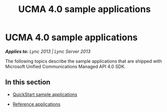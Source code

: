 ﻿---
title: UCMA 4.0 sample applications
TOCTitle: UCMA 4.0 sample applications
ms:assetid: be5bd554-f066-488b-a37b-9162b3e0e178
ms:mtpsurl: https://msdn.microsoft.com/en-us/library/Dn466128(v=office.15)
ms:contentKeyID: 57103421
ms.date: 07/25/2014
mtps_version: v=office.15
---

# UCMA 4.0 sample applications


_**Applies to:** Lync 2013 | Lync Server 2013_

The following topics describe the sample applications that are shipped with Microsoft Unified Communications Managed API 4.0 SDK.

## In this section

  - [QuickStart sample applications](quickstart-sample-applications.md)

  - [Reference applications](reference-applications.md)

